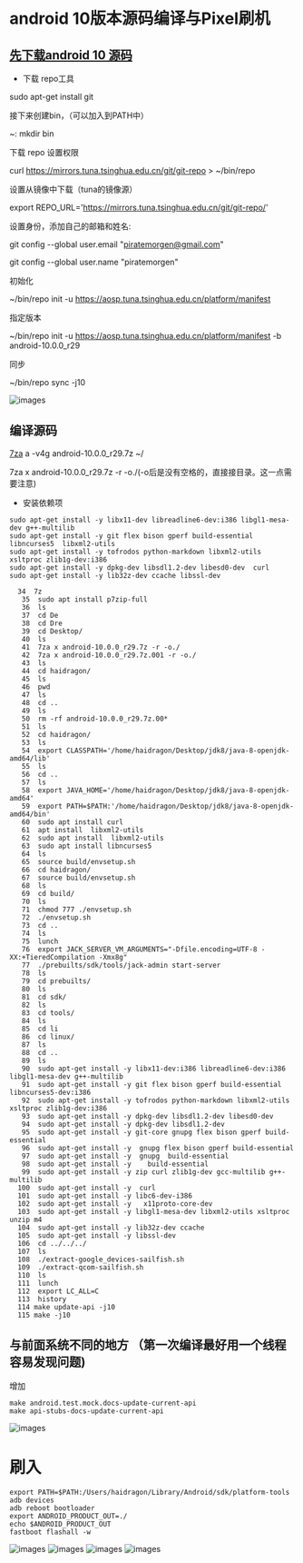 # android 10版本源码编译与Pixel刷机

## [先下载android 10 源码](https://mirrors.tuna.tsinghua.edu.cn/help/AOSP/)

* 下载 repo工具

sudo apt-get install git

接下来创建bin，（可以加入到PATH中）

~: mkdir bin

下载 repo 设置权限

curl https://mirrors.tuna.tsinghua.edu.cn/git/git-repo > ~/bin/repo

设置从镜像中下载（tuna的镜像源）

export REPO_URL='https://mirrors.tuna.tsinghua.edu.cn/git/git-repo/'

设置身份，添加自己的邮箱和姓名:

git config --global user.email "piratemorgen@gmail.com" 

git config --global user.name "piratemorgen"

初始化

~/bin/repo init -u https://aosp.tuna.tsinghua.edu.cn/platform/manifest

指定版本

~/bin/repo init -u https://aosp.tuna.tsinghua.edu.cn/platform/manifest -b android-10.0.0_r29

同步

~/bin/repo sync -j10

![images](./images/1.png)
## 编译源码

[7za](https://blog.csdn.net/qq_27608983/article/details/92462659) a -v4g android-10.0.0_r29.7z ~/ 

7za x  android-10.0.0_r29.7z  -r -o./(-o后是没有空格的，直接接目录。这一点需要注意)

* 安装依赖项

```
sudo apt-get install -y libx11-dev libreadline6-dev:i386 libgl1-mesa-dev g++-multilib
sudo apt-get install -y git flex bison gperf build-essential libncurses5  libxml2-utils
sudo apt-get install -y tofrodos python-markdown libxml2-utils xsltproc zlib1g-dev:i386
sudo apt-get install -y dpkg-dev libsdl1.2-dev libesd0-dev  curl  
sudo apt-get install -y lib32z-dev ccache libssl-dev
```


```
  34  7z
   35  sudo apt install p7zip-full
   36  ls
   37  cd De
   38  cd Dre
   39  cd Desktop/
   40  ls
   41  7za x android-10.0.0_r29.7z -r -o./
   42  7za x android-10.0.0_r29.7z.001 -r -o./
   43  ls
   44  cd haidragon/
   45  ls
   46  pwd
   47  ls
   48  cd ..
   49  ls
   50  rm -rf android-10.0.0_r29.7z.00*
   51  ls
   52  cd haidragon/
   53  ls
   54  export CLASSPATH='/home/haidragon/Desktop/jdk8/java-8-openjdk-amd64/lib' 
   55  ls
   56  cd ..
   57  ls
   58  export JAVA_HOME='/home/haidragon/Desktop/jdk8/java-8-openjdk-amd64'
   59  export PATH=$PATH:'/home/haidragon/Desktop/jdk8/java-8-openjdk-amd64/bin' 
   60  sudo apt install curl
   61  apt install  libxml2-utils
   62  sudo apt install  libxml2-utils
   63  sudo apt install libncurses5 
   64  ls
   65  source build/envsetup.sh
   66  cd haidragon/
   67  source build/envsetup.sh
   68  ls
   69  cd build/
   70  ls
   71  chmod 777 ./envsetup.sh 
   72  ./envsetup.sh 
   73  cd ..
   74  ls
   75  lunch 
   76  export JACK_SERVER_VM_ARGUMENTS="-Dfile.encoding=UTF-8 -XX:+TieredCompilation -Xmx8g"
   77  ./prebuilts/sdk/tools/jack-admin start-server
   78  ls
   79  cd prebuilts/
   80  ls
   81  cd sdk/
   82  ls
   83  cd tools/
   84  ls
   85  cd li
   86  cd linux/
   87  ls
   88  cd ..
   89  ls
   90  sudo apt-get install -y libx11-dev:i386 libreadline6-dev:i386 libgl1-mesa-dev g++-multilib
   91  sudo apt-get install -y git flex bison gperf build-essential libncurses5-dev:i386
   92  sudo apt-get install -y tofrodos python-markdown libxml2-utils xsltproc zlib1g-dev:i386
   93  sudo apt-get install -y dpkg-dev libsdl1.2-dev libesd0-dev
   94  sudo apt-get install -y dpkg-dev libsdl1.2-dev 
   95  sudo apt-get install -y git-core gnupg flex bison gperf build-essential
   96  sudo apt-get install -y  gnupg flex bison gperf build-essential
   97  sudo apt-get install -y  gnupg  build-essential
   98  sudo apt-get install -y    build-essential
   99  sudo apt-get install -y zip curl zlib1g-dev gcc-multilib g++-multilib
  100  sudo apt-get install -y  curl 
  101  sudo apt-get install -y libc6-dev-i386
  102  sudo apt-get install -y   x11proto-core-dev 
  103  sudo apt-get install -y libgl1-mesa-dev libxml2-utils xsltproc unzip m4
  104  sudo apt-get install -y lib32z-dev ccache
  105  sudo apt-get install -y libssl-dev
  106  cd ../../../
  107  ls
  108  ./extract-google_devices-sailfish.sh 
  109  ./extract-qcom-sailfish.sh 
  110  ls
  111  lunch 
  112  export LC_ALL=C 
  113  history 
  114 make update-api -j10
  115 make -j10
```
## 与前面系统不同的地方 （第一次编译最好用一个线程 容易发现问题)

增加
```
make android.test.mock.docs-update-current-api
make api-stubs-docs-update-current-api
```
![images](./images/2.png)

# 刷入 
```
export PATH=$PATH:/Users/haidragon/Library/Android/sdk/platform-tools
adb devices
adb reboot bootloader
export ANDROID_PRODUCT_OUT=./
echo $ANDROID_PRODUCT_OUT
fastboot flashall -w
```
![images](./images/3.jpg)
![images](./images/4.jpg)
![images](./images/5.jpg)
![images](./images/6.jpg)

